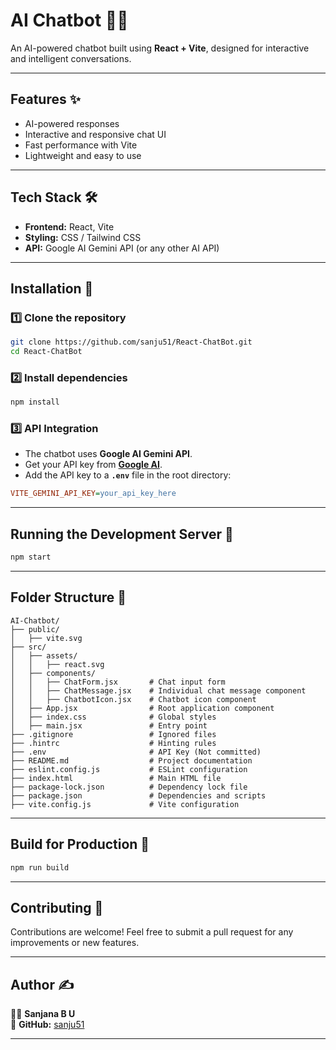# AI Chatbot 🤖💬

An AI-powered chatbot built using **React + Vite**, designed for interactive and intelligent conversations.

---

## Features ✨
- AI-powered responses
- Interactive and responsive chat UI
- Fast performance with Vite
- Lightweight and easy to use

---

## Tech Stack 🛠️
- **Frontend:** React, Vite
- **Styling:** CSS / Tailwind CSS
- **API:** Google AI Gemini API (or any other AI API)

---

## Installation 📝

### 1️⃣ Clone the repository
```bash
git clone https://github.com/sanju51/React-ChatBot.git
cd React-ChatBot
```

### 2️⃣ Install dependencies
```bash
npm install
```

### 3️⃣ API Integration
- The chatbot uses **Google AI Gemini API**.
- Get your API key from **[Google AI](https://ai.google.dev/)**.
- Add the API key to a **`.env`** file in the root directory:

```ini
VITE_GEMINI_API_KEY=your_api_key_here
```

---

## Running the Development Server 🚀
```bash
npm start
```

---

## Folder Structure 📂
```
AI-Chatbot/
├── public/            
│   ├── vite.svg
├── src/
│   ├── assets/        
│   │   ├── react.svg
│   ├── components/
│   │   ├── ChatForm.jsx       # Chat input form
│   │   ├── ChatMessage.jsx    # Individual chat message component
│   │   ├── ChatbotIcon.jsx    # Chatbot icon component
│   ├── App.jsx                # Root application component
│   ├── index.css              # Global styles
│   ├── main.jsx               # Entry point
├── .gitignore                 # Ignored files
├── .hintrc                    # Hinting rules
├── .env                       # API Key (Not committed)
├── README.md                  # Project documentation
├── eslint.config.js           # ESLint configuration
├── index.html                 # Main HTML file
├── package-lock.json          # Dependency lock file
├── package.json               # Dependencies and scripts
├── vite.config.js             # Vite configuration
```

---

## Build for Production 🏢
```bash
npm run build
```
---

## Contributing 🤝
Contributions are welcome! Feel free to submit a pull request for any improvements or new features.

---

## Author ✍️
👩‍💻 **Sanjana B U**  
🔗 **GitHub:** [sanju51](https://github.com/sanju51)

---


